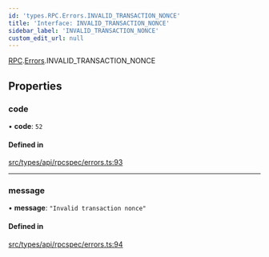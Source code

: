 ```yaml
---
id: 'types.RPC.Errors.INVALID_TRANSACTION_NONCE'
title: 'Interface: INVALID_TRANSACTION_NONCE'
sidebar_label: 'INVALID_TRANSACTION_NONCE'
custom_edit_url: null
---
```


[RPC](../namespaces/types.RPC.md).[Errors](../namespaces/types.RPC.Errors.md).INVALID_TRANSACTION_NONCE

## Properties

### code

• **code**: `52`

#### Defined in

[src/types/api/rpcspec/errors.ts:93](https://github.com/starknet-io/starknet.js/blob/v5.24.2/src/types/api/rpcspec/errors.ts#L93)

---

### message

• **message**: `"Invalid transaction nonce"`

#### Defined in

[src/types/api/rpcspec/errors.ts:94](https://github.com/starknet-io/starknet.js/blob/v5.24.2/src/types/api/rpcspec/errors.ts#L94)
